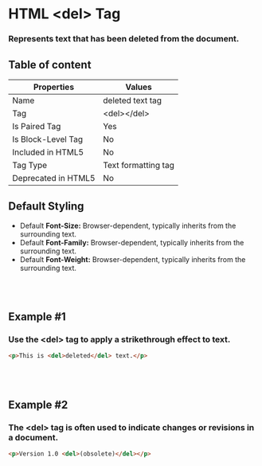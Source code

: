 # HTML &lt;del&gt; Tag

### Represents text that has been deleted from the document.



## Table of content


| Properties            | Values                                                               |
|---------------------|----------------------------------------------------------------------|
| Name                | deleted text tag                                                |
| Tag                 | &lt;del&gt;&lt;/del&gt;                                            |
| Is Paired Tag       | Yes                                                  |
| Is Block-Level Tag  | No                                |
| Included in HTML5   | No     |
| Tag Type            | Text formatting tag     |
| Deprecated in HTML5 | No     |


## Default Styling


-	Default **Font-Size:** Browser-dependent, typically inherits from the surrounding text.
-	Default **Font-Family:** Browser-dependent, typically inherits from the surrounding text.
-	Default **Font-Weight:** Browser-dependent, typically inherits from the surrounding text.


<br>
<br>

## Example #1
### Use the &lt;del&gt; tag to apply a strikethrough effect to text.
```html
<p>This is <del>deleted</del> text.</p>
``` 
<br>
<br>

## Example #2
### The &lt;del&gt; tag is often used to indicate changes or revisions in a document.
```html
<p>Version 1.0 <del>(obsolete)</del></p>
``` 
<br>
<br>

